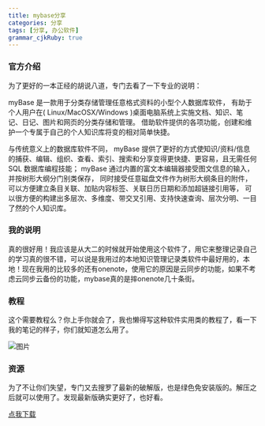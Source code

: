 ```yaml
---
title: mybase分享
categories: 分享
tags: [分享, 办公软件]
grammar_cjkRuby: true
---
```




### 官方介绍

为了更好的一本正经的胡说八道，专门去看了一下专业的说明：

myBase 是一款用于分类存储管理任意格式资料的小型个人数据库软件， 有助于个人用户在( Linux/MacOSX/Windows )桌面电脑系统上实施文档、知识、笔记、日记、图片和网页的分类存储和管理。 借助软件提供的各项功能，创建和维护一个专属于自己的个人知识库将变的相对简单快捷。

<!--more-->

与传统意义上的数据库软件不同， myBase 提供了更好的方式使知识/资料/信息的捕获、编辑、组织、查看、索引、搜索和分享变得更快捷、更容易，且无需任何 SQL 数据库编程技能； myBase 通过内置的富文本编辑器接受图文信息的输入，并按树形大纲分门别类保存， 同时接受任意磁盘文件作为树形大纲条目的附件，可以方便建立条目关联、加贴内容标签、关联日历日期和添加超链接引用等， 可以很方便的构建出多层次、多维度、带交叉引用、支持快速查询、层次分明、一目了然的个人知识库。

### 我的说明

真的很好用！我应该是从大二的时候就开始使用这个软件了，用它来整理记录自己的学习真的很不错，可以说是我用过的本地知识管理记录类软件中最好用的，本地！现在我用的比较多的还有onenote，使用它的原因是云同步的功能，如果不考虑云同步云备份的功能，mybase真的是摔onenote几十条街。

### 教程

这个需要教程么？你上手你就会了，我也懒得写这种软件实用类的教程了，看一下我的笔记的样子，你们就知道怎么用了。

![图片](http://upload-images.jianshu.io/upload_images/2936641-1f22058b4e87fbb6.png?imageMogr2/auto-orient/strip%7CimageView2/2/w/1240)

### 资源 

为了不让你们失望，专门又去搜罗了最新的破解版，也是绿色免安装版的。解压之后就可以使用了。发现最新版确实更好了，也好看。

[点我下载](http://pan.baidu.com/s/1c1IuECo)